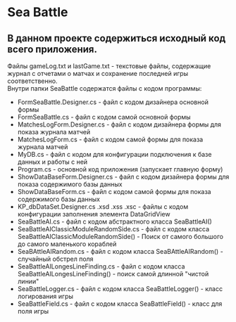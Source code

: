 # Sea Battle
## В данном проекте содержиться исходный код всего приложения.
Файлы gameLog.txt и lastGame.txt - текстовые файлы, содержащие журнал с отчетами о матчах и сохранение последней игры соответственно.  
Внутри папки SeaBattle содержатся файлы с кодом программы:
- FormSeaBattle.Designer.cs - файл с кодом дизайнера основной формы
- FormSeaBattle.cs - файл с кодом самой основной формы
- MatchesLogForm.Designer.cs - файл с кодом дизайнера формы для показа журнала матчей
- MatchesLogForm.cs - файл с кодом самой формы для показа журнала матчей
- MyDB.cs - файл с кодом для конфигурации подключения к базе данных и работы с ней
- Program.cs - основной код приложения (запускает главную форму)
- ShowDataBaseForm.Designer.cs - файл с кодом дизайнера формы для показа содержимого базы данных
- ShowDataBaseForm.cs - файл с кодом самой формы для показа содержимого базы данных
- KP_dbDataSet.Designer.cs .xsd .xss .xsc - файлы с кодом конфигурации заполнения элемента DataGridView
- SeaBattleAI.cs - файл с кодом абстрактного класса SeaBattleAI()
- SeaBattleAIClassicModuleRandomSide.cs - файл с кодом класса SeaBattleAIClassicModuleRandomSide() - Поиск от самого большого до самого маленького кораблей
- SeaBAttleAIRandom.cs - файл с кодом класса SeaBAttleAIRandom() - случайный обстрел поля
- SeaBattleAILongesLineFinding.cs - файл с кодом класса SeaBattleAILongesLineFinding() - поиск самой длинной "чистой линии"
- SeaBattleLogger.cs - файл с кодом класса SeaBattleLogger() - класс логирования игры
- SeaBattleField.cs - файл с кодом класса SeaBattleField() - класс для поля игры
